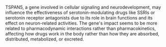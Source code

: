 TSPAN5, a gene involved in cellular signaling and neurodevelopment, may influence the effectiveness of serotonin-modulating drugs like SSRIs or serotonin receptor antagonists due to its role in brain functions and its effect on neuron-related activities. The gene's impact seems to be more related to pharmacodynamic interactions rather than pharmacokinetics, affecting how drugs work in the body rather than how they are absorbed, distributed, metabolized, or excreted.
